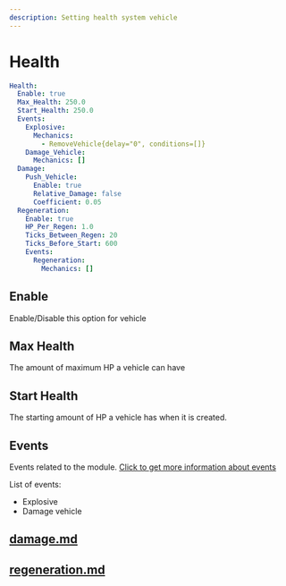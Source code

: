 ```yaml
---
description: Setting health system vehicle
---
```


# Health

```yaml
Health:
  Enable: true
  Max_Health: 250.0
  Start_Health: 250.0
  Events:
    Explosive:
      Mechanics:
        - RemoveVehicle{delay="0", conditions=[]}
    Damage_Vehicle:    
      Mechanics: []
  Damage:
    Push_Vehicle:
      Enable: true
      Relative_Damage: false
      Coefficient: 0.05
  Regeneration:
    Enable: true
    HP_Per_Regen: 1.0
    Ticks_Between_Regen: 20
    Ticks_Before_Start: 600
    Events:
      Regeneration:
        Mechanics: []
```

## Enable

Enable/Disable this option for vehicle

## Max Health

The amount of maximum HP a vehicle can have

## Start Health

The starting amount of HP a vehicle has when it is created.

## Events

Events related to the module.  [Click to get more information about events](../../events-mechanics/)

List of events:

* Explosive
* Damage vehicle



## [damage.md](damage.md "mention")

## [regeneration.md](regeneration.md "mention")
